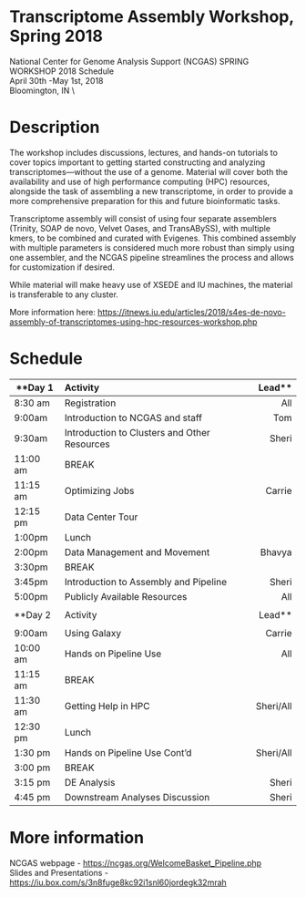 # Transcriptome Assembly Workshop, Spring 2018
National Center for Genome Analysis Support (NCGAS) SPRING WORKSHOP 2018 Schedule\
April 30th -May 1st, 2018 \
Bloomington, IN 
\
# Description 
The workshop includes discussions, lectures, and hands-on tutorials to cover topics important to getting started constructing and analyzing transcriptomes—without the use of a genome. Material will cover both the availability and use of high performance computing (HPC) resources, alongside the task of assembling a new transcriptome, in order to provide a more comprehensive preparation for this and future bioinformatic tasks.

Transcriptome assembly will consist of using four separate assemblers (Trinity, SOAP de novo, Velvet Oases, and TransABySS), with multiple kmers, to be combined and curated with Evigenes. This combined assembly with multiple parameters is considered much more robust than simply using one assembler, and the NCGAS pipeline streamlines the process and allows for customization if desired. 

While material will make heavy use of XSEDE and IU machines, the material is transferable to any cluster.

More information here: https://itnews.iu.edu/articles/2018/s4es-de-novo-assembly-of-transcriptomes-using-hpc-resources-workshop.php

# Schedule 

|**Day 1			  |Activity							                                      |Lead**|
|---------------|:----------------------------------------------------------|-----:|
|8:30 am		    |Registration							                                  |All   |
|9:00am		      |Introduction to NCGAS and staff			                      |Tom   | 
|9:30am		      |Introduction to Clusters and Other Resources		            |Sheri |
|11:00 am		    |BREAK                                                      |      |
|11:15 am		    |Optimizing Jobs						                                |Carrie|
|12:15 pm		    |Data Center Tour                                           |      |
|1:00pm		      |Lunch                                                      |      |
|2:00pm		      |Data Management and Movement				                        |Bhavya|
|3:30pm		      |BREAK                                                      |      |
|3:45pm		      |Introduction to Assembly and Pipeline			                |Sheri |
|5:00pm		      |Publicly Available Resources					                      |All   |
|               |                                                           |      |
|**Day 2			  |Activity							                                      |Lead**|
|               |                                                           |      |
|9:00am		      |Using Galaxy							                                  |Carrie|
|10:00 am		    |Hands on Pipeline Use					                            |All   |
|11:15 am		    |BREAK                                                      |      |
|11:30 am		    |Getting Help in HPC						                            |Sheri/All|
|12:30 pm		    |Lunch                                                      |      |
|1:30 pm		    |Hands on Pipeline Use Cont’d				                        |Sheri/All|
|3:00 pm		    |BREAK                                                      |      |
|3:15 pm		    |DE Analysis 							                                  |Sheri |
|4:45 pm 		    |Downstream Analyses Discussion				                      |Sheri |


# More information 
NCGAS webpage - https://ncgas.org/WelcomeBasket_Pipeline.php
\
Slides and Presentations - https://iu.box.com/s/3n8fuge8kc92i1snl60jordegk32mrah
